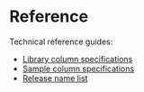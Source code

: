 # Reference

Technical reference guides:

- [Library column specifications](docs/reference/library-specifications.md)
- [Sample column specifications](docs/reference/sample-specifications.md)
- [Release name list](docs/reference/release-name-list.md)
